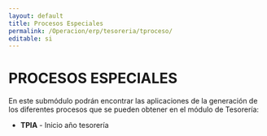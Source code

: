 ```yaml
---
layout: default
title: Procesos Especiales
permalink: /Operacion/erp/tesoreria/tproceso/
editable: si
---
```


# PROCESOS ESPECIALES  

En este submódulo podrán encontrar las aplicaciones de la generación de los diferentes procesos que se pueden obtener en el módulo de Tesorería:  

*	**TPIA**	-	Inicio año tesorería


